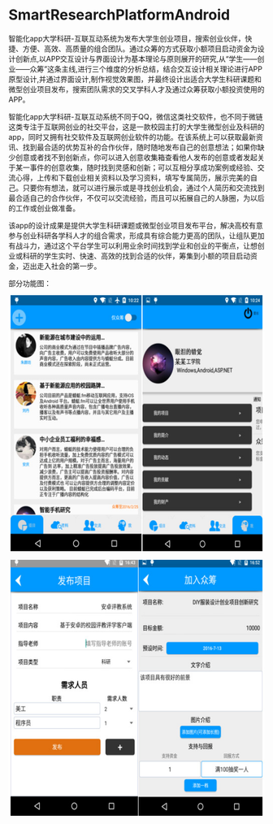# SmartResearchPlatformAndroid

智能化app大学科研-互联互动系统为发布大学生创业项目，搜索创业伙伴，快捷、方便、高效、高质量的组合团队。通过众筹的方式获取小额项目启动资金为设计创新点,以APP交互设计与界面设计为基本理论与原则展开的研究,从“学生——创业——众筹”这条主线,进行三个维度的分析总结，结合交互设计相关理论进行APP原型设计,并通过界面设计,制作视觉效果图，并最终设计出适合大学生科研课题和微型创业项目发布，搜索团队需求的交叉学科人才及通过众筹获取小额投资使用的APP。



智能化app大学科研-互联互动系统不同于QQ，微信这类社交软件，也不同于微链这类专注于互联网创业的社交平台，这是一款校园主打的大学生微型创业及科研的app，同时又拥有社交软件及互联网创业软件的功能。在该系统上可以获取最新资讯、找到最合适的优势互补的合作伙伴，随时随地发布自己的创意想法；如果你缺少创意或者找不到创新点，你可以进入创意收集箱查看他人发布的创意或者发起关于某一事件的创意收集，随时找到灵感和创新；可以互相分享成功案例或经验、交流心得，上传和下载创业相关资料以及学习资料，填写专属简历，展示完美的自己。只要你有想法，就可以进行展示或是寻找创业机会，通过个人简历和交流找到最合适自己的合作伙伴，不仅可以交流经验，而且可以拓展自己的人脉圈，为以后的工作或创业做准备。

该app的设计成果是提供大学生科研课题或微型创业项目发布平台，解决高校有意参与创业科研各学科人才的组合需求，形成具有综合能力更高的团队，让组队更加有战斗力，通过这个平台学生可以利用业余时间找到学业和创业的平衡点，让想创业或科研的学生实时、快速、高效的找到合适的伙伴，筹集到小额的项目启动资金，迈出走入社会的第一步。

部分功能图：

![image](https://github.com/ycj5201314/SmartResearchPlatformAndroid/blob/master/images/%E8%BD%AF%E4%BB%B6%E6%A0%B8%E5%BF%83%E5%8A%9F%E8%83%BD%E5%9B%BE1.jpg)

![](https://github.com/ycj5201314/SmartResearchPlatformAndroid/blob/master/images/%E8%BD%AF%E4%BB%B6%E6%A0%B8%E5%BF%83%E5%8A%9F%E8%83%BD2.jpg)
